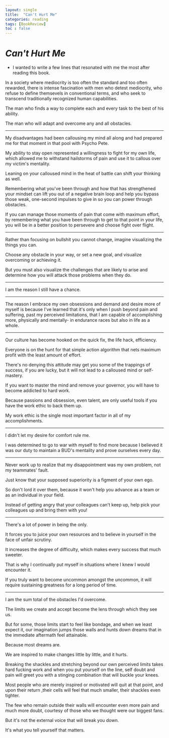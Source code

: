 ```yaml
---
layout: single
title:  "Can't Hurt Me"
categories: reading
tags: [BookReview]
toc : false
---
```


# *Can't Hurt Me*

* I wanted to write a few lines that resonated with me the most after reading this book.

In a society where mediocrity is too often the standard and too often rewarded, there is intense fascination with men who detest mediocrity, who refuse to define themsevels in conventional terms, and who seek to transcend traditionally recognized human capabilities.

The man who finds a way to complete each and every task to the best of his ability.

The man who will adapt and overcome any and all obstacles.

---

My disadvantages had been callousing my mind all along and had prepared me for that moment in that pool with Psycho Pete.

My ability to stay open represented a willingness to fight for my own life, which allowed me to withstand hailstorms of pain and use it to callous over my victim's mentality. 

Leaning on your calloused mind in the heat of battle can shift your thinking as well.

Remembering what you've been through and how that has strengthened your mindset can lift you out of a negative brain loop and help you bypass those weak, one-second impulses to give in so you can power through obstacles.

If you can manage those moments of pain that come with maximum effort, by remembering what you have been through to get to that point in your life, you will be in a better position to persevere and choose fight over flight.

---

Rather than focusing on bullshit you cannot change, imagine visualizing the things you can.

Choose any obstacle in your way, or set a new goal, and visualize overcoming or achieving it.

But you must also visualize the challenges that are likely to arise and determine how you will attack those problems when they do.

---

I am the reason I still have a chance.

---

The reason I embrace my own obsessions and demand and desire more of myself is because I've learned that it's only when I push beyond pain and suffering, past my perceived limitations, that I am capable of accomplishing more, physically and mentally- in endurance races but also in life as a whole.

---

Our culture has become hooked on the quick fix, the life hack, efficiency.

Everyone is on the hunt for that simple action algorithm that nets maximum profit with the least amount of effort.

There's no denying this attitude may get you some of the trappings of success, if you are lucky, but it will not lead to a calloused mind or self-mastery.

If you want to master the mind and remove your governor, you will have to become addicted to hard work.

Because passions and obsession, even talent, are only useful tools if you have the work ethic to back them up.

My work ethic is the single most important factor in all of my accomplishments.

---

I didn't let my desire for comfort rule me.

I was determined to go to war with myself to find more because I believed it was our duty to maintain a BUD's mentality and prove ourselves every day.

---

Never work up to realize that my disappointment was my own problem, not my teammates' fault.

Just know that your supposed superiority is a figment of your own ego.

So don't lord it over them, because it won't help you advance as a team or as an individual in your field.

Instead of getting angry that your colleagues can't keep up, help pick your colleagues up and bring them with you!

---

There's a lot of power in being the only.

It forces you to juice your own resources and to believe in yourself in the face of unfair scrutiny.

It increases the degree of difficulty, which makes every success that much sweeter.

That is why I continually put myself in situations where I knew I would encounter it.

If you truly want to become uncommon amongst the uncommon, it will require sustaining greatness for a long period of time.

---

I am the sum total of the obstacles I'd overcome.

The limits we create and accept become the lens through which they see us.

But for some, those limits start to feel like bondage, and when we least expect it, our imagination jumps those walls and hunts down dreams that in the immediate aftermath feel attainable.

Because most dreams are.

We are inspired to make changes little by little, and it hurts.

Breaking the shackles and stretching beyond our own perceived limits takes hard fucking work and when you put yourself on the line, self doubt and pain will greet you with a stinging combination that will buckle your knees.

Most people who are merely inspired or motivated will quit at that point, and upon their return ,their cells will feel that much smaller, their shackles even tighter.

The few who remain outside their walls will encounter even more pain and much more doubt, courtesy of those who we thought were our biggest fans.

But it's not the external voice that will break you down.

It's what you tell yourself that matters.

